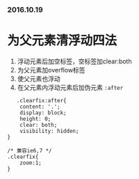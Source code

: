 ### 2016.10.19
# 为父元素清浮动四法
1. 浮动元素后加空标签，空标签加clear:both
2. 为父元素加overflow标签
3. 使父元素也浮动
4. 在父元素内浮动元素后加伪元素 `:after`
```
   .clearfix:after{
	content: '.';
	display: block;
	height: 0;
	clear: both;
	visibility: hidden;
}

/* 兼容ie6,7 */
.clearfix{
	zoom:1;
}
```
